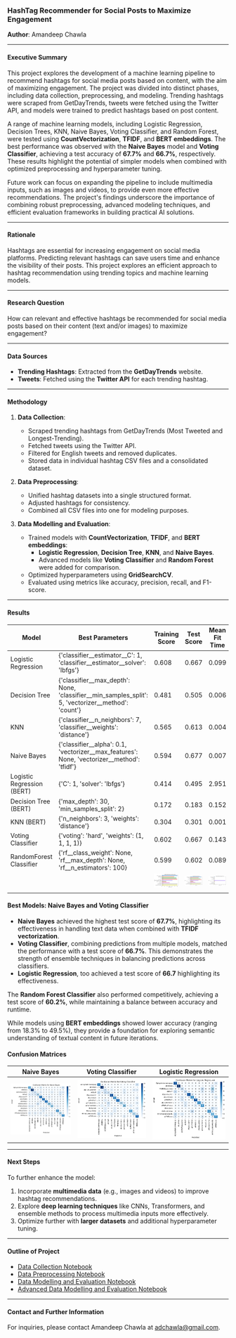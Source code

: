 ### HashTag Recommender for Social Posts to Maximize Engagement

**Author**: Amandeep Chawla

---

#### Executive Summary
This project explores the development of a machine learning pipeline to recommend hashtags for social media posts based on content, with the aim of maximizing engagement. The project was divided into distinct phases, including data collection, preprocessing, and modeling. Trending hashtags were scraped from GetDayTrends, tweets were fetched using the Twitter API, and models were trained to predict hashtags based on post content.

A range of machine learning models, including Logistic Regression, Decision Trees, KNN, Naive Bayes, Voting Classifier, and Random Forest, were tested using **CountVectorization**, **TFIDF**, and **BERT embeddings**. The best performance was observed with the **Naive Bayes** model and **Voting Classifier**, achieving a test accuracy of **67.7%** and **66.7%**, respectively. These results highlight the potential of simpler models when combined with optimized preprocessing and hyperparameter tuning.

Future work can focus on expanding the pipeline to include multimedia inputs, such as images and videos, to provide even more effective recommendations. The project's findings underscore the importance of combining robust preprocessing, advanced modeling techniques, and efficient evaluation frameworks in building practical AI solutions.

---

#### Rationale
Hashtags are essential for increasing engagement on social media platforms. Predicting relevant hashtags can save users time and enhance the visibility of their posts. This project explores an efficient approach to hashtag recommendation using trending topics and machine learning models.

---

#### Research Question
How can relevant and effective hashtags be recommended for social media posts based on their content (text and/or images) to maximize engagement?

---

#### Data Sources
- **Trending Hashtags**: Extracted from the **GetDayTrends** website.
- **Tweets**: Fetched using the **Twitter API** for each trending hashtag.

---

#### Methodology
1. **Data Collection**:
    - Scraped trending hashtags from GetDayTrends (Most Tweeted and Longest-Trending).
    - Fetched tweets using the Twitter API.
    - Filtered for English tweets and removed duplicates.
    - Stored data in individual hashtag CSV files and a consolidated dataset.

2. **Data Preprocessing**:
    - Unified hashtag datasets into a single structured format.
    - Adjusted hashtags for consistency.
    - Combined all CSV files into one for modeling purposes.

3. **Data Modelling and Evaluation**:
   - Trained models with **CountVectorization**, **TFIDF**, and **BERT embeddings**:
     - **Logistic Regression**, **Decision Tree**, **KNN**, and **Naive Bayes**.
     - Advanced models like **Voting Classifier** and **Random Forest** were added for comparison.
   - Optimized hyperparameters using **GridSearchCV**.
   - Evaluated using metrics like accuracy, precision, recall, and F1-score.

---

#### Results

| Model                      | Best Parameters                                                                                                    | Training Score | Test Score | Mean Fit Time | Mean Test Time |
| -------------------------- | ------------------------------------------------------------------------------------------------------------------ | -------------- | ---------- | ------------- | -------------- |
| Logistic Regression        | {'classifier__estimator__C': 1, 'classifier__estimator__solver': 'lbfgs'}                                          | 0.608          | 0.667      | 0.099         | 0.003          |
| Decision Tree              | {'classifier__max_depth': None, 'classifier__min_samples_split': 5, 'vectorizer__method': 'count'}                | 0.481          | 0.505      | 0.006         | 0.002          |
| KNN                        | {'classifier__n_neighbors': 7, 'classifier__weights': 'distance'}                                                  | 0.565          | 0.613      | 0.004         | 0.003          |
| Naive Bayes                | {'classifier__alpha': 0.1, 'vectorizer__max_features': None, 'vectorizer__method': 'tfidf'}                       | 0.594          | 0.677      | 0.007         | 0.003          |
| Logistic Regression (BERT) | {'C': 1, 'solver': 'lbfgs'}                                                                                        | 0.414          | 0.495      | 2.951         | 0.001          |
| Decision Tree (BERT)       | {'max_depth': 30, 'min_samples_split': 2}                                                                         | 0.172          | 0.183      | 0.152         | 0.001          |
| KNN (BERT)                 | {'n_neighbors': 3, 'weights': 'distance'}                                                                         | 0.304          | 0.301      | 0.001         | 0.004          |
| Voting Classifier          | {'voting': 'hard', 'weights': (1, 1, 1, 1)}                                                                       | 0.602          | 0.667      | 0.143         | 0.007          |
| RandomForest Classifier    | {'rf__class_weight': None, 'rf__max_depth': None, 'rf__n_estimators': 100}                                        | 0.599          | 0.602      | 0.089         | 0.006          |
| | | ![image](./notebooks/images/TrainAccuracyPlot.png) | ![image](./notebooks/images/TestAccuracyPlot.png) |![image](./notebooks/images/TrainFitTimePlot.png)|![image](./notebooks/images/TestFitTimePlot.png) |
| | | | | | |

#### Best Models: Naive Bayes and Voting Classifier
- **Naive Bayes** achieved the highest test score of **67.7%**, highlighting its effectiveness in handling text data when combined with **TFIDF vectorization**.
- **Voting Classifier**, combining predictions from multiple models, matched the performance with a test score of **66.7%**. This demonstrates the strength of ensemble techniques in balancing predictions across classifiers.
- **Logistic Regression**, too achieved a test score of **66.7** highlighting its effectiveness.

The **Random Forest Classifier** also performed competitively, achieving a test score of **60.2%**, while maintaining a balance between accuracy and runtime.

While models using **BERT embeddings** showed lower accuracy (ranging from 18.3% to 49.5%), they provide a foundation for exploring semantic understanding of textual content in future iterations.

#### Confusion Matrices
| Naive Bayes | Voting Classifier | Logistic Regression |
| ----------- | ----------------- | ------------------- |
| ![image](./notebooks/images/cm_nb.png) | ![image](./notebooks/images/cm_vc.png) | ![image](./notebooks/images/cm_lr.png) |


---

#### Next Steps
To further enhance the model:
1. Incorporate **multimedia data** (e.g., images and videos) to improve hashtag recommendations.
2. Explore **deep learning techniques** like CNNs, Transformers, and ensemble methods to process multimedia inputs more effectively.
3. Optimize further with **larger datasets** and additional hyperparameter tuning.

---

#### Outline of Project

- [Data Collection Notebook](./notebooks/01_DataCollection.ipynb)
- [Data Preprocessing Notebook](./notebooks/02_DataPreprocessing.ipynb)
- [Data Modelling and Evaluation Notebook](./notebooks/03_DataModellingAndEvaluation.ipynb)
- [Advanced Data Modelling and Evaluation Notebook](./notebooks/04_AdvancedDataModellingAndEvaluation.ipynb)

---

#### Contact and Further Information
For inquiries, please contact Amandeep Chawla at [adchawla@gmail.com](mailto\:adchawla@gmail.com).

